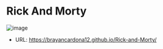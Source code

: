 # Rick And Morty

![image](https://github.com/BrayanCardona12/Rick-and-Morty/assets/114372854/ab8351e8-8c52-417d-a7fd-d5e4cd7ec81b)


- URL: https://brayancardona12.github.io/Rick-and-Morty/
